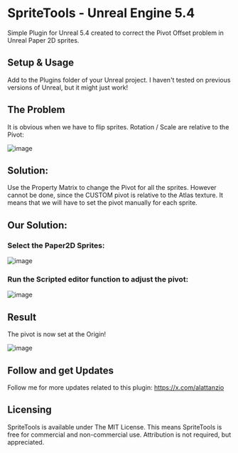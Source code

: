 # SpriteTools - Unreal Engine 5.4

Simple Plugin for Unreal 5.4 created to correct the Pivot Offset problem in Unreal Paper 2D sprites.

## Setup & Usage

Add to the Plugins folder of your Unreal project.
I haven't tested on previous versions of Unreal, but it might just work!


## The Problem
It is obvious when we have to flip sprites. Rotation / Scale are relative to the Pivot:

![image](https://github.com/user-attachments/assets/8d184237-f665-4f28-a9c4-ff5fa47a68d6)

## Solution:

Use the Property Matrix to change the Pivot for all the sprites. However cannot be done, since the CUSTOM pivot is relative to the Atlas texture.
It means that we will have to set the pivot manually for each sprite.

## Our Solution:

### Select the Paper2D Sprites:
![image](https://github.com/user-attachments/assets/39645957-4468-4d91-a387-e185b56c9922)

### Run the Scripted editor function to adjust the pivot:
![image](https://github.com/user-attachments/assets/0474e6ac-90e5-4a38-b528-ac120dce8c48)


## Result
The pivot is now set at the Origin!

![image](https://github.com/user-attachments/assets/ca63309d-0e47-4116-8e2f-87416a2b75de)


## Follow and get Updates

Follow me for more updates related to this plugin:
https://x.com/alattanzio

## Licensing

SpriteTools is available under The MIT License. 
This means SpriteTools is free for commercial and non-commercial use. 
Attribution is not required, but appreciated. 
